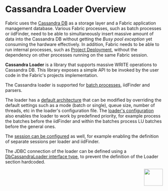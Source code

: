 # Cassandra Loader Overview

Fabric uses the [Cassandra DB](/articles/02_fabric_architecture/06_cassandra_keyspaces_for_fabric.md) as a storage layer and a Fabric application management database. Various Fabric processes, such as batch processes or iidFinder, need to be able to simultaneously insert massive amount of data into the Cassandra DB without getting the *Busy pool exception* yet consuming the hardware effectively. In addition, Fabric needs to be able to run internal processes, such as [Project Deployment](/articles/16_deploy_fabric/01_deploy_Fabric_project.md), without the dependency on other processes running on the same Fabric session.

**Cassandra Loader** is a library that supports massive WRITE operations to Cassandra DB. This library exposes a simple API to be invoked by the user code in the Fabric's projects implementation.

The Cassandra loader is supported for [batch processes](/articles/20_jobs_and_batch_services/11_batch_process_overview.md), iidFinder and parsers. 

The loader has a [default architecture](02_loader_architecture.md#default-architecture) that can be modified by overriding the default settings such as a mode (batch or single), queue size, number of threads, etc in the loader's configuration file. The [loader's configuration](03_loader_configuration.md) also enables the loader to work by predefined priority, for example process the batches before the iidFinder and within the batches process LU batches before the general ones.

The [session can be configured](TBD) as well, for example enabling the definition of separate sessions per loader and iidFinder.

The JDBC connection of the loader can be defined using a [DbCassandraLoader interface type](TBD), to prevent the definition of the Loader section hardcoded.



[<img align="right" width="60" height="54" src="/articles/images/Next.png">](02_loader_architecture.md)

